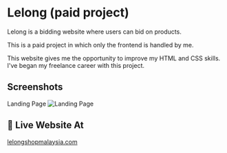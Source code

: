 
# Lelong (paid project)

Lelong is a bidding website where users can bid on products.

This is a paid project in which only the frontend is handled by me.

This website gives me the opportunity to improve my HTML and CSS skills. I've began my freelance career with this project.


## Screenshots

Landing Page
![Landing Page](https://github.com/sohel622002/my-project-screenshots/blob/master/lelong-home-page.png)


## 🔗 Live Website At

[lelongshopmalaysia.com](https://lelongshopmalaysia.com/home) 
